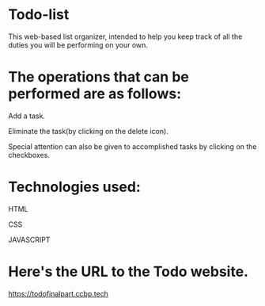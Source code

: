 # Todo-list
This web-based list organizer, intended to help you keep track of all the duties you will be performing on your own. 
# The operations that can be performed are as follows:  
Add a task.

Eliminate the task(by clicking on the delete icon).

Special attention can also be given to accomplished tasks by clicking on the checkboxes.

# Technologies used:
HTML

CSS

JAVASCRIPT

# Here's the URL to the Todo website.
https://todofinalpart.ccbp.tech
